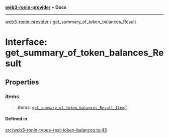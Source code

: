 [**web3-ronin-provider**](../README.md) • **Docs**

***

[web3-ronin-provider](../globals.md) / get\_summary\_of\_token\_balances\_Result

# Interface: get\_summary\_of\_token\_balances\_Result

## Properties

### items

> **items**: [`get_summary_of_token_balances_Result_Item`](get_summary_of_token_balances_Result_Item.md)[]

#### Defined in

[src/web3-ronin-types-rest-token-balances.ts:43](https://github.com/chuacw/web3-ronin-provider/blob/3fc214e27766815592deb24c85c0a23477593bed/src/web3-ronin-types-rest-token-balances.ts#L43)
